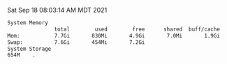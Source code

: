 Sat Sep 18 08:03:14 AM MDT 2021
```bash
System Memory
               total        used        free      shared  buff/cache   available
Mem:           7.7Gi       830Mi       4.9Gi       7.0Mi       1.9Gi       6.5Gi
Swap:          7.6Gi       454Mi       7.2Gi
System Storage
654M	.
```
```bash
